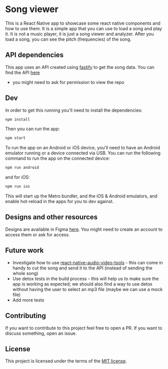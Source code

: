 # Song viewer

This is a React Native app to showcase some react native components and how to use them. It is a simple app that you can use to load a song and play it. It is not a music player, it is just a song viewer and analyzer. After you load a song, you can see the pitch (frequencies) of the song.

## API dependencies

This app uses an API created using [fastify](https://github.com/fastify) to get the song data. You can find the API [here](https://github.com/lasmil/song-viewer-service)

- you might need to ask for permission to view the repo

## Dev

In order to get this running you'll need to install the dependencies:

```bash
npm install
```

Then you can run the app:

```bash
npm start
```

To run the app on an Android or iOS device, you'll need to have an Android emulator running or a device connected via USB. You can run the following command to run the app on the connected device:

```bash
npm run android
```
and for iOS:

```bash
npm run ios
```


This will start up the Metro bundler, and the iOS & Android emulators, and enable hot-reload in the apps for you to dev against.

## Designs and other resources

Designs are available in Figma [here](https://www.figma.com/file/cES8U6tug2xYFymuISaPBT/Untitled?node-id=0%3A1).
You might need to create an account to access them or ask for access.

## Future work

- Investigate how to use [react-native-audio-video-tools](https://github.com/PatrissolJuns/react-native-audio-video-tools) - this can come in handy to cut the song and send it to the API (instead of sending the whole song)
- Use detox tests in the build process - this will help us to make sure the app is working as expected; we should also find a way to use detox without having the user to select an mp3 file (maybe we can use a mock file)
- Add more tests

## Contributing

If you want to contribute to this project feel free to open a PR. If you want to discuss something, open an issue.

## License

This project is licensed under the terms of the [MIT license](https://mit-license.org/).
